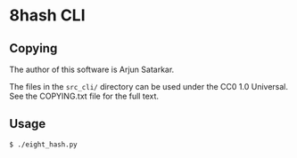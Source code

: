# 8hash CLI

## Copying

The author of this software is Arjun Satarkar.

The files in the `src_cli/` directory can be used under the CC0 1.0 Universal. See the COPYING.txt file for the full text.

## Usage

```shell
$ ./eight_hash.py
```
